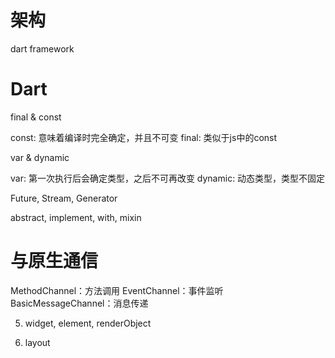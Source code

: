 # 架构

dart framework

# Dart

final & const

const: 意味着编译时完全确定，并且不可变
final: 类似于js中的const

var & dynamic

var: 第一次执行后会确定类型，之后不可再改变
dynamic: 动态类型，类型不固定

Future, Stream, Generator

abstract, implement, with, mixin

# 与原生通信

MethodChannel：方法调用
EventChannel：事件监听
BasicMessageChannel：消息传递

5. widget, element, renderObject

6. layout